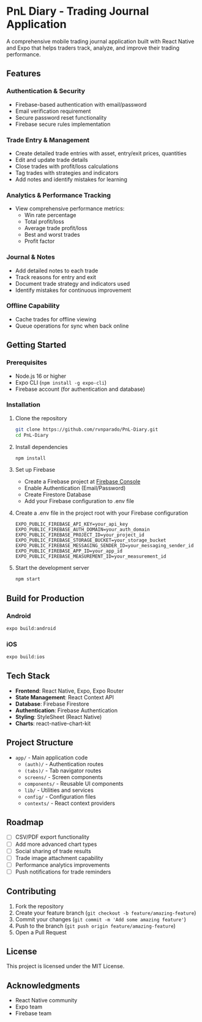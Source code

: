 # PnL Diary - Trading Journal Application

A comprehensive mobile trading journal application built with React Native and Expo that helps traders track, analyze, and improve their trading performance.

## Features

### Authentication & Security
- Firebase-based authentication with email/password
- Email verification requirement
- Secure password reset functionality
- Firebase secure rules implementation

### Trade Entry & Management
- Create detailed trade entries with asset, entry/exit prices, quantities
- Edit and update trade details
- Close trades with profit/loss calculations
- Tag trades with strategies and indicators
- Add notes and identify mistakes for learning

### Analytics & Performance Tracking
- View comprehensive performance metrics:
  - Win rate percentage
  - Total profit/loss
  - Average trade profit/loss
  - Best and worst trades
  - Profit factor

### Journal & Notes
- Add detailed notes to each trade
- Track reasons for entry and exit
- Document trade strategy and indicators used
- Identify mistakes for continuous improvement

### Offline Capability
- Cache trades for offline viewing
- Queue operations for sync when back online

## Getting Started

### Prerequisites
- Node.js 16 or higher
- Expo CLI (`npm install -g expo-cli`)
- Firebase account (for authentication and database)

### Installation

1. Clone the repository
   ```bash
   git clone https://github.com/rvnparado/PnL-Diary.git
   cd PnL-Diary
   ```

2. Install dependencies
   ```bash
   npm install
   ```

3. Set up Firebase
   - Create a Firebase project at [Firebase Console](https://console.firebase.google.com/)
   - Enable Authentication (Email/Password)
   - Create Firestore Database
   - Add your Firebase configuration to .env file

4. Create a .env file in the project root with your Firebase configuration
   ```
   EXPO_PUBLIC_FIREBASE_API_KEY=your_api_key
   EXPO_PUBLIC_FIREBASE_AUTH_DOMAIN=your_auth_domain
   EXPO_PUBLIC_FIREBASE_PROJECT_ID=your_project_id
   EXPO_PUBLIC_FIREBASE_STORAGE_BUCKET=your_storage_bucket
   EXPO_PUBLIC_FIREBASE_MESSAGING_SENDER_ID=your_messaging_sender_id
   EXPO_PUBLIC_FIREBASE_APP_ID=your_app_id
   EXPO_PUBLIC_FIREBASE_MEASUREMENT_ID=your_measurement_id
   ```

5. Start the development server
   ```bash
   npm start
   ```

## Build for Production

### Android
```bash
expo build:android
```

### iOS
```bash
expo build:ios
```

## Tech Stack

- **Frontend**: React Native, Expo, Expo Router
- **State Management**: React Context API
- **Database**: Firebase Firestore
- **Authentication**: Firebase Authentication
- **Styling**: StyleSheet (React Native)
- **Charts**: react-native-chart-kit

## Project Structure

- `app/` - Main application code
  - `(auth)/` - Authentication routes
  - `(tabs)/` - Tab navigator routes
  - `screens/` - Screen components
  - `components/` - Reusable UI components
  - `lib/` - Utilities and services
  - `config/` - Configuration files
  - `contexts/` - React context providers

## Roadmap

- [ ] CSV/PDF export functionality
- [ ] Add more advanced chart types
- [ ] Social sharing of trade results
- [ ] Trade image attachment capability
- [ ] Performance analytics improvements
- [ ] Push notifications for trade reminders

## Contributing

1. Fork the repository
2. Create your feature branch (`git checkout -b feature/amazing-feature`)
3. Commit your changes (`git commit -m 'Add some amazing feature'`)
4. Push to the branch (`git push origin feature/amazing-feature`)
5. Open a Pull Request

## License

This project is licensed under the MIT License.

## Acknowledgments

- React Native community
- Expo team
- Firebase team
